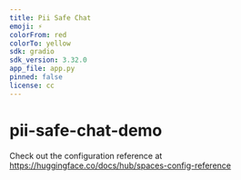 ```yaml
---
title: Pii Safe Chat
emoji: ⚡
colorFrom: red
colorTo: yellow
sdk: gradio
sdk_version: 3.32.0
app_file: app.py
pinned: false
license: cc
---
```


# pii-safe-chat-demo

Check out the configuration reference at https://huggingface.co/docs/hub/spaces-config-reference


